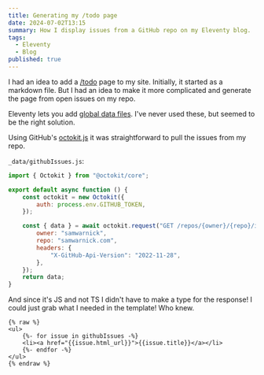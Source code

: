 ```yaml
---
title: Generating my /todo page
date: 2024-07-02T13:15
summary: How I display issues from a GitHub repo on my Eleventy blog.
tags:
  - Eleventy
  - Blog
published: true
---
```

I had an idea to add a [/todo](/todo) page to my site. Initially, it started as a markdown file. But I had an idea to make it more complicated and generate the page from open issues on my repo.

Eleventy lets you add [global data files](https://www.11ty.dev/docs/data-global/). I've never used these, but seemed to be the right solution.

Using GitHub's [octokit.js](https://github.com/octokit/octokit.js) it was straightforward to pull the issues from my repo.

`_data/githubIssues.js`:

```js
import { Octokit } from "@octokit/core";

export default async function () {
    const octokit = new Octokit({
        auth: process.env.GITHUB_TOKEN,
    });

    const { data } = await octokit.request("GET /repos/{owner}/{repo}/issues", {
        owner: "samwarnick",
        repo: "samwarnick.com",
        headers: {
            "X-GitHub-Api-Version": "2022-11-28",
        },
    });
    return data;
}
```

And since it's JS and not TS I didn't have to make a type for the response! I could just grab what I needed in the template! Who knew.

```jinja
{% raw %}
<ul>
    {%- for issue in githubIssues -%}
    <li><a href="{{issue.html_url}}">{{issue.title}}</a></li>
    {%- endfor -%}
</ul>
{% endraw %}
```